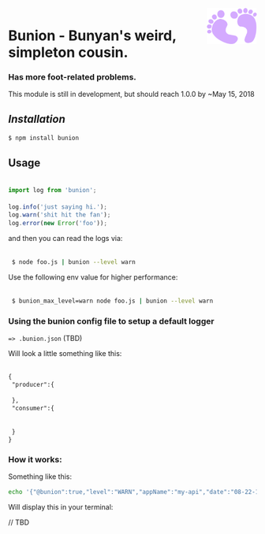 
<img align="right" width="20%" height="20%" src="https://raw.githubusercontent.com/oresoftware/bunion/master/media/bunion.png">


# Bunion - Bunyan's weird, simpleton cousin. 
### Has more foot-related problems.

This module is still in development, but should reach 1.0.0 by ~May 15, 2018


## <i> Installation </i>

```bash
$ npm install bunion
```

## Usage

```javascript

import log from 'bunion';

log.info('just saying hi.');
log.warn('shit hit the fan');
log.error(new Error('foo'));

```

and then you can read the logs via:


```bash

 $ node foo.js | bunion --level warn

```

Use the following env value for higher performance:


```bash

 $ bunion_max_level=warn node foo.js | bunion --level warn

```

### Using the bunion config file to setup a default logger

`=> .bunion.json` (TBD)

 Will look a little something like this:

```

{
 "producer":{
 
 },
 "consumer":{
 
 
 }
}
```


### How it works:

Something like this:

```bash
echo '{"@bunion":true,"level":"WARN","appName":"my-api","date":"08-22-1984","value":"this is the end"}' | bunion

```

Will display this in your terminal:

// TBD

